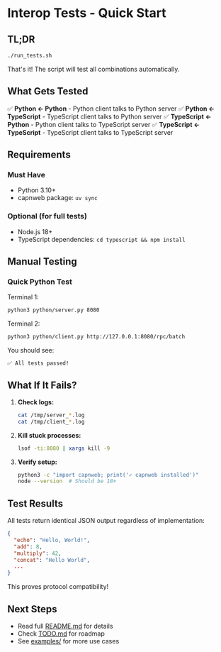 # Interop Tests - Quick Start

## TL;DR

```bash
./run_tests.sh
```

That's it! The script will test all combinations automatically.

## What Gets Tested

✅ **Python ← Python** - Python client talks to Python server
✅ **Python ← TypeScript** - TypeScript client talks to Python server
✅ **TypeScript ← Python** - Python client talks to TypeScript server
✅ **TypeScript ← TypeScript** - TypeScript client talks to TypeScript server

## Requirements

### Must Have
- Python 3.10+
- capnweb package: `uv sync`

### Optional (for full tests)
- Node.js 18+
- TypeScript dependencies: `cd typescript && npm install`

## Manual Testing

### Quick Python Test

Terminal 1:
```bash
python3 python/server.py 8080
```

Terminal 2:
```bash
python3 python/client.py http://127.0.0.1:8080/rpc/batch
```

You should see:
```
✅ All tests passed!
```

## What If It Fails?

1. **Check logs:**
   ```bash
   cat /tmp/server_*.log
   cat /tmp/client_*.log
   ```

2. **Kill stuck processes:**
   ```bash
   lsof -ti:8080 | xargs kill -9
   ```

3. **Verify setup:**
   ```bash
   python3 -c "import capnweb; print('✓ capnweb installed')"
   node --version  # Should be 18+
   ```

## Test Results

All tests return identical JSON output regardless of implementation:

```json
{
  "echo": "Hello, World!",
  "add": 8,
  "multiply": 42,
  "concat": "Hello World",
  ...
}
```

This proves protocol compatibility!

## Next Steps

- Read full [README.md](README.md) for details
- Check [TODO.md](../TODO.md) for roadmap
- See [examples/](../examples/) for more use cases
